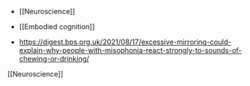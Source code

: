  - [[Neuroscience]]

  - [[Embodied cognition]]

  - https://digest.bps.org.uk/2021/08/17/excessive-mirroring-could-explain-why-people-with-misophonia-react-strongly-to-sounds-of-chewing-or-drinking/

[[Neuroscience]]